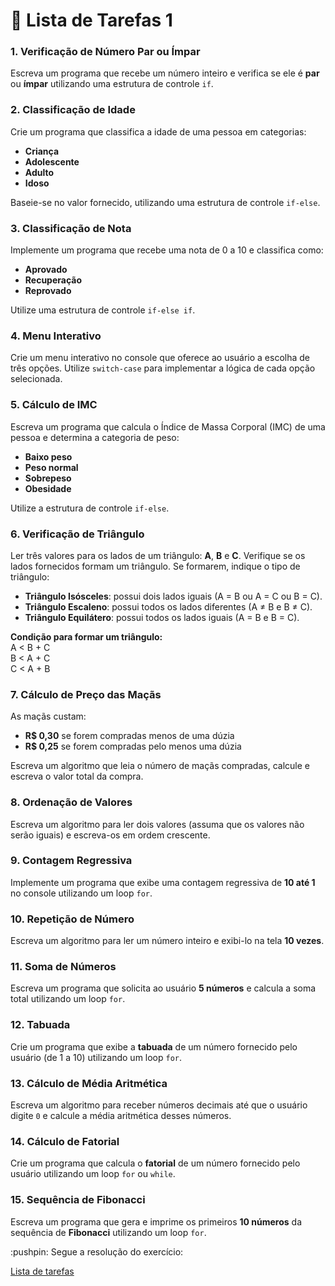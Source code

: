 <div><h1>📝 Lista de Tarefas 1</h1><h3>1. Verificação de Número Par ou Ímpar</h3><p>Escreva um programa que recebe um número inteiro e verifica se ele é <strong>par</strong> ou <strong>ímpar</strong> utilizando uma estrutura de controle <code>if</code>.</p><h3>2. Classificação de Idade</h3><p>Crie um programa que classifica a idade de uma pessoa em categorias:</p><ul><li><strong>Criança</strong></li><li><strong>Adolescente</strong></li><li><strong>Adulto</strong></li><li><strong>Idoso</strong></li></ul><p>Baseie-se no valor fornecido, utilizando uma estrutura de controle <code>if-else</code>.</p><h3>3. Classificação de Nota</h3><p>Implemente um programa que recebe uma nota de 0 a 10 e classifica como:</p><ul><li><strong>Aprovado</strong></li><li><strong>Recuperação</strong></li><li><strong>Reprovado</strong></li></ul><p>Utilize uma estrutura de controle <code>if-else if</code>.</p><h3>4. Menu Interativo</h3><p>Crie um menu interativo no console que oferece ao usuário a escolha de três opções. Utilize <code>switch-case</code> para implementar a lógica de cada opção selecionada.</p><h3>5. Cálculo de IMC</h3><p>Escreva um programa que calcula o Índice de Massa Corporal (IMC) de uma pessoa e determina a categoria de peso:</p><ul><li><strong>Baixo peso</strong></li><li><strong>Peso normal</strong></li><li><strong>Sobrepeso</strong></li><li><strong>Obesidade</strong></li></ul><p>Utilize a estrutura de controle <code>if-else</code>.</p><h3>6. Verificação de Triângulo</h3><p>Ler três valores para os lados de um triângulo: <strong>A</strong>, <strong>B</strong> e <strong>C</strong>. Verifique se os lados fornecidos formam um triângulo. Se formarem, indique o tipo de triângulo:</p><ul><li><strong>Triângulo Isósceles</strong>: possui dois lados iguais (A = B ou A = C ou B = C).</li><li><strong>Triângulo Escaleno</strong>: possui todos os lados diferentes (A ≠ B e B ≠ C).</li><li><strong>Triângulo Equilátero</strong>: possui todos os lados iguais (A = B e B = C).</li></ul><p><strong>Condição para formar um triângulo:</strong><br>A &lt; B + C<br>B &lt; A + C<br>C &lt; A + B</p><h3>7. Cálculo de Preço das Maçãs</h3><p>As maçãs custam:</p><ul><li><strong>R$ 0,30</strong> se forem compradas menos de uma dúzia</li><li><strong>R$ 0,25</strong> se forem compradas pelo menos uma dúzia</li></ul><p>Escreva um algoritmo que leia o número de maçãs compradas, calcule e escreva o valor total da compra.</p><h3>8. Ordenação de Valores</h3><p>Escreva um algoritmo para ler dois valores (assuma que os valores não serão iguais) e escreva-os em ordem crescente.</p><h3>9. Contagem Regressiva</h3><p>Implemente um programa que exibe uma contagem regressiva de <strong>10 até 1</strong> no console utilizando um loop <code>for</code>.</p><h3>10. Repetição de Número</h3><p>Escreva um algoritmo para ler um número inteiro e exibi-lo na tela <strong>10 vezes</strong>.</p><h3>11. Soma de Números</h3><p>Escreva um programa que solicita ao usuário <strong>5 números</strong> e calcula a soma total utilizando um loop <code>for</code>.</p><h3>12. Tabuada</h3><p>Crie um programa que exibe a <strong>tabuada</strong> de um número fornecido pelo usuário (de 1 a 10) utilizando um loop <code>for</code>.</p><h3>13. Cálculo de Média Aritmética</h3><p>Escreva um algoritmo para receber números decimais até que o usuário digite <code>0</code> e calcule a média aritmética desses números.</p><h3>14. Cálculo de Fatorial</h3><p>Crie um programa que calcula o <strong>fatorial</strong> de um número fornecido pelo usuário utilizando um loop <code>for</code> ou <code>while</code>.</p><h3>15. Sequência de Fibonacci</h3><p>Escreva um programa que gera e imprime os primeiros <strong>10 números</strong> da sequência de <strong>Fibonacci</strong> utilizando um loop <code>for</code>.</p>
</div>

<p>:pushpin: Segue a resolução do exercício:</p>

[Lista de tarefas](./módulo1/listaDeTarefas1.js)
